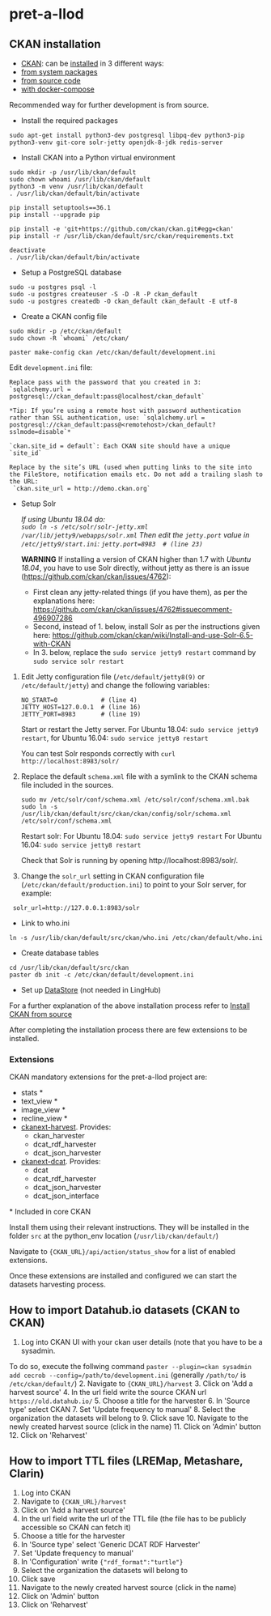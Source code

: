 # pret-a-llod
## CKAN installation
- [CKAN](https://ckan.org/): can be [installed](https://ckan.org/download-and-install/) in 3 different ways:
- [from system packages](https://docs.ckan.org/en/latest/maintaining/installing/install-from-package.html)
- [from source code](https://docs.ckan.org/en/latest/maintaining/installing/install-from-source.html)
- [with docker-compose](https://docs.ckan.org/en/latest/maintaining/installing/install-from-docker-compose.html)

Recommended way for further development is from source.
- Install the required packages

`sudo apt-get install python3-dev postgresql libpq-dev python3-pip python3-venv git-core solr-jetty openjdk-8-jdk redis-server`
- Install CKAN into a Python virtual environment
```
sudo mkdir -p /usr/lib/ckan/default
sudo chown whoami /usr/lib/ckan/default
python3 -m venv /usr/lib/ckan/default
. /usr/lib/ckan/default/bin/activate
```
 
```
pip install setuptools==36.1 
pip install --upgrade pip
```
```
pip install -e 'git+https://github.com/ckan/ckan.git#egg=ckan'
pip install -r /usr/lib/ckan/default/src/ckan/requirements.txt
```
```
deactivate
. /usr/lib/ckan/default/bin/activate
```
- Setup a PostgreSQL database

```
sudo -u postgres psql -l
sudo -u postgres createuser -S -D -R -P ckan_default
sudo -u postgres createdb -O ckan_default ckan_default -E utf-8
```
- Create a CKAN config file
```
sudo mkdir -p /etc/ckan/default
sudo chown -R `whoami` /etc/ckan/
```
`paster make-config ckan /etc/ckan/default/development.ini`

  Edit `development.ini` file:
  
    Replace pass with the password that you created in 3:
    `sqlalchemy.url = postgresql://ckan_default:pass@localhost/ckan_default`
    
    *Tip: If you’re using a remote host with password authentication rather than SSL authentication, use: `sqlalchemy.url = postgresql://ckan_default:pass@<remotehost>/ckan_default?sslmode=disable`*

    `ckan.site_id = default`: Each CKAN site should have a unique `site_id`
    
    Replace by the site’s URL (used when putting links to the site into the FileStore, notification emails etc. Do not add a trailing slash to the URL:
     `ckan.site_url = http://demo.ckan.org`

- Setup Solr
  
  _If using Ubuntu 18.04 do:  
    `sudo ln -s /etc/solr/solr-jetty.xml /var/lib/jetty9/webapps/solr.xml`
    Then edit the `jetty.port` value in `/etc/jetty9/start.ini`:
      `jetty.port=8983  # (line 23)`_
      
  **WARNING** If installing a version of CKAN higher than 1.7 with *Ubuntu 18.04*, you have to use Solr directly, without jetty as there is an issue (https://github.com/ckan/ckan/issues/4762):
  
  -  First clean any jetty-related things (if you have them), as per the explanations here:  https://github.com/ckan/ckan/issues/4762#issuecomment-496907286
  - Second, instead of 1. below, install Solr as per the instructions given here: https://github.com/ckan/ckan/wiki/Install-and-use-Solr-6.5-with-CKAN
  - In 3. below, replace the `sudo service jetty9 restart` command by `sudo service solr restart`

 1. Edit Jetty configuration file (`/etc/default/jetty8(9)` or `/etc/default/jetty`) and change the following variables:

    ```
    NO_START=0            # (line 4)
    JETTY_HOST=127.0.0.1  # (line 16)
    JETTY_PORT=8983       # (line 19)
    ```
    Start or restart the Jetty server.
      For Ubuntu 18.04: `sudo service jetty9 restart`, for Ubuntu 16.04: `sudo service jetty8 restart`

    You can test Solr responds correctly with `curl http://localhost:8983/solr/`

2. Replace the default `schema.xml` file with a symlink to the CKAN schema file included in the sources.

    ```
    sudo mv /etc/solr/conf/schema.xml /etc/solr/conf/schema.xml.bak
    sudo ln -s /usr/lib/ckan/default/src/ckan/ckan/config/solr/schema.xml /etc/solr/conf/schema.xml
    ```
    Restart solr:
    For Ubuntu 18.04: `sudo service jetty9 restart`
    For Ubuntu 16.04: `sudo service jetty8 restart`
    
    Check that Solr is running by opening http://localhost:8983/solr/.

3. Change the `solr_url` setting in CKAN configuration file (`/etc/ckan/default/production.ini`) to point to your Solr server, for example:

  ` solr_url=http://127.0.0.1:8983/solr`


- Link to who.ini

`ln -s /usr/lib/ckan/default/src/ckan/who.ini /etc/ckan/default/who.ini`
- Create database tables
```
cd /usr/lib/ckan/default/src/ckan
paster db init -c /etc/ckan/default/development.ini
```
- Set up [DataStore](https://docs.ckan.org/en/latest/maintaining/datastore.html#setting-up-the-datastore) (not needed in LingHub)

For a further explanation of the above installation process refer to [Install CKAN from source](https://docs.ckan.org/en/latest/maintaining/installing/install-from-source.html)

After completing the installation process there are few extensions to be installed.


### Extensions 
CKAN mandatory extensions for the pret-a-llod project are:
- stats *
- text_view *
- image_view *
- recline_view *
- [ckanext-harvest](https://github.com/ckan/ckanext-harvest). Provides:
  - ckan_harvester
  - dcat_rdf_harvester
  - dcat_json_harvester
- [ckanext-dcat](https://github.com/ckan/ckanext-dcat). Provides:
  - dcat
  - dcat_rdf_harvester
  - dcat_json_harvester
  - dcat_json_interface

\* Included in core CKAN

Install them using their relevant instructions. They will be installed in the folder `src` at the python_env location (`/usr/lib/ckan/default/`)

Navigate to `{CKAN_URL}/api/action/status_show` for a list of enabled extensions.


Once these extensions are installed and configured we can start the datasets harvesting process.


## How to import Datahub.io datasets (CKAN to CKAN)
1. Log into CKAN UI with your ckan user details (note that you have to be a sysadmin. 

To do so, execute the follwing command `paster --plugin=ckan sysadmin add cecrob --config=/path/to/development.ini` (generally `/path/to/` is `/etc/ckan/default/`)
2. Navigate to `{CKAN_URL}/harvest`
3. Click on 'Add a harvest source'
4. In the url field write the source CKAN url `https://old.datahub.io/`
5. Choose a title for the harvester
6. In 'Source type' select CKAN
7. Set 'Update frequency to manual'
8. Select the organization the datasets will belong to
9. Click save
10. Navigate to the newly created harvest source (click in the name)
11. Click on 'Admin' button
12. Click on 'Reharvest'

## How to import TTL files (LREMap, Metashare, Clarin)
1. Log into CKAN
2. Navigate to `{CKAN_URL}/harvest`
3. Click on 'Add a harvest source'
4. In the url field write the url of the TTL file (the file has to be publicly accessible so CKAN can fetch it)
5. Choose a title for the harvester
6. In 'Source type' select 'Generic DCAT RDF Harvester'
7. Set 'Update frequency to manual'
8. In 'Configuration' write `{"rdf_format":"turtle"}`
9. Select the organization the datasets will belong to
10. Click save
11. Navigate to the newly created harvest source (click in the name)
12. Click on 'Admin' button
13. Click on 'Reharvest'
